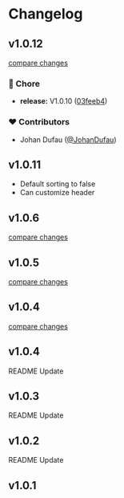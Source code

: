 # Changelog

## v1.0.12

[compare changes](https://github.com/Creatiwity/CreatDataTable/compare/v1.0.9...v1.0.12)


### 🏡 Chore

  - **release:** V1.0.10 ([03feeb4](https://github.com/Creatiwity/CreatDataTable/commit/03feeb4))

### ❤️  Contributors

- Johan Dufau ([@JohanDufau](http://github.com/JohanDufau))

## v1.0.11

- Default sorting to false
- Can customize header

## v1.0.6

[compare changes](https://github.com/Creatiwity/CreatDataTable/compare/v1.0.5...v1.0.6)

## v1.0.5

[compare changes](https://github.com/Creatiwity/CreatDataTable/compare/v1.0.4...v1.0.5)

## v1.0.4

[compare changes](https://github.com/Creatiwity/CreatDataTable/compare/v1.0.3...v1.0.4)

## v1.0.4

README Update

## v1.0.3

README Update

## v1.0.2

README Update

## v1.0.1
